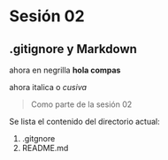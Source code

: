 # Sesión 02

## .gitignore y Markdown

ahora en negrilla **hola compas**

ahora italica o *cusiva*

> Como parte de la sesión 02

Se lista el contenido del directorio actual:

1. .gitgnore
2. README.md
